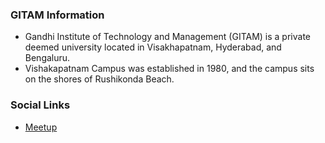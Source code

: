 ### GITAM Information
* Gandhi Institute of Technology and Management (GITAM) is a private deemed university located in Visakhapatnam, Hyderabad, and Bengaluru.
* Vishakapatnam Campus was established in 1980, and the campus sits on the shores of Rushikonda Beach.

### Social Links
* [Meetup](https://www.meetup.com/owasp-gitam-chapter/)


